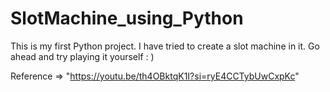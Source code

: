 # SlotMachine_using_Python
This is my first Python project. 
I have tried to create a slot machine in it. 
Go ahead and try playing it yourself : )

Reference => "https://youtu.be/th4OBktqK1I?si=ryE4CCTybUwCxpKc"
